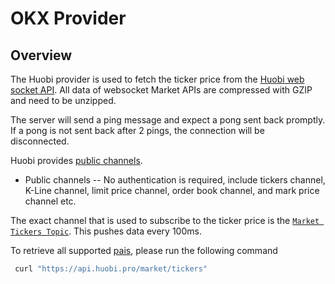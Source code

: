 # OKX Provider

## Overview

The Huobi provider is used to fetch the ticker price from the [Huobi web socket API](https://huobiapi.github.io/docs/spot/v1/en/#introduction-10). All data of websocket Market APIs are compressed with GZIP and need to be unzipped.

The server will send a ping message and expect a pong sent back promptly.  If a pong is not sent back after 2 pings, the connection will be disconnected.

Huobi provides [public channels](https://huobiapi.github.io/docs/spot/v1/en/#introduction-10).

* Public channels -- No authentication is required, include tickers channel, K-Line channel, limit price channel, order book channel, and mark price channel etc.

The exact channel that is used to subscribe to the ticker price is the [`Market Tickers Topic`](https://huobiapi.github.io/docs/spot/v1/en/#market-ticker). This pushes data every 100ms.

To retrieve all supported [pais](https://huobiapi.github.io/docs/spot/v1/en/#get-latest-tickers-for-all-pairs), please run the following command

```bash
 curl "https://api.huobi.pro/market/tickers"   
```
